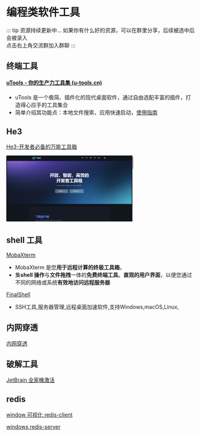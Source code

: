 # 编程类软件工具

::: tip 资源持续更新中...
如果你有什么好的资源，可以在群里分享，后续被选中后会被录入 <br>
点击右上角交流群加入群聊
:::

## 终端工具

#### [uTools - 你的生产力工具集 (u-tools.cn)](https://open.u-tools.cn/199327.html)

- uTools 是一个极简、插件化的现代桌面软件，通过自由选配丰富的插件，打造得心应手的工具集合
- 简单介绍其功能点：本地文件搜索，应用快速启动，[使用指南](https://u.tools/docs/guide/about-uTools.html#utools-%E6%98%AF%E4%BB%80%E4%B9%88)

## He3

[He3-开发者必备的万能工具箱](https://he3.app/zh/)

[<img src="programming_utils/image-20240106142644201.png" alt="image-20240106142644201" style="zoom:33%;" />](https://he3.app/zh/)

## shell 工具

[MobaXterm](https://mobaxterm.mobatek.net/)

- MobaXterm 是您**用于远程计算的终极工具箱**。
- 集**shell 操作**与**文件拖拽**一体的**免费终端工具**。**直观的用户界面**，以便您通过不同的网络或系统**有效地访问远程服务器**

[FinalShell](https://www.hostbuf.com/t/988.html)

- SSH工具,服务器管理,远程桌面加速软件,支持Windows,macOS,Linux,

## 内网穿透

[内网穿透](https://www.i996.me/)

## 破解工具

[JetBrain 全家桶激活](https://idea.medeming.com/1172.html)

## redis

[window 可视化 redis-client](https://github.com/qishibo/AnotherRedisDesktopManager/releases)

[windows redis-server](https://github.com/MicrosoftArchive/redis/releases)
